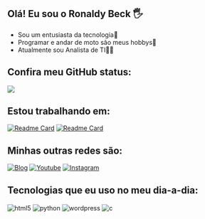 
## Olá! Eu sou o Ronaldy Beck 🖐️
- Sou um entusiasta da tecnologia🚀
- Programar e andar de moto são meus hobbys🤖
- Atualmente sou Analista de TI🧑‍💻

## Confira meu GitHub status:
<picture>
  <source
    srcset="https://github-readme-stats.vercel.app/api?username=beckronaldy&show_icons=true&theme=dark"
    media="(prefers-color-scheme: dark)"
  />
  <source
    srcset="https://github-readme-stats.vercel.app/api?username=beckronaldy&show_icons=true"
    media="(prefers-color-scheme: light), (prefers-color-scheme: no-preference)"
  />
  <img src="https://github-readme-stats.vercel.app/api?username=beckronaldy&show_icons=true"/>
</picture>

## Estou trabalhando em:
[![Readme Card](https://github-readme-stats.vercel.app/api/pin/?username=beckronaldy&repo=validador_CPF&theme=dark)](https://github.com/BeckRonaldy/validador_CPF)
[![Readme Card](https://github-readme-stats.vercel.app/api/pin/?username=beckronaldy&repo=python_game&theme=dark)](https://github.com/BeckRonaldy/python_game)

## Minhas outras redes são:
[![Blog](https://img.shields.io/website?label=RonaldyBeck.com&style=for-the-badge&url=https://ronaldybeck.com/)](https://ronaldybeck.com)
[![Youtube](https://img.shields.io/badge/YouTube-FF0000?style=for-the-badge&logo=youtube&logoColor=white)](https://www.youtube.com/@ronaldybeck)
[![Instagram](https://img.shields.io/badge/Instagram-E4405F?style=for-the-badge&logo=instagram&logoColor=white)](https://instagram.com/ronaldybeck)

## Tecnologias que eu uso no meu dia-a-dia:
<div style="display: inline_block">
  <img align="center" alt="html5" src="https://img.shields.io/badge/HTML5-E34F26?style=for-the-badge&logo=html5&logoColor=white" />
  <img align="center" alt="python" src="https://img.shields.io/badge/python-3776AB?style=for-the-badge&logo=python&color=yellow" />
  <img align="center" alt="wordpress" src="https://img.shields.io/badge/WordPress-21759B?style=for-the-badge&logo=wordpress&color=%2321759B" />
  <img align="center" alt="c" src="https://img.shields.io/badge/C-A8B9CC?style=for-the-badge&logo=C&color=purple" />

</div><br/>
